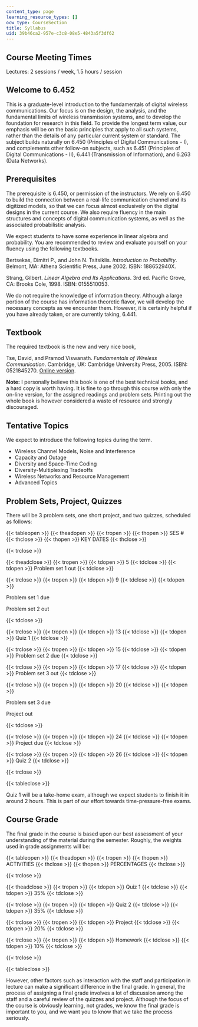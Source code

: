 ```yaml
---
content_type: page
learning_resource_types: []
ocw_type: CourseSection
title: Syllabus
uid: 39b46ca2-957e-c3c8-08e5-4843a5f3df62
---
```


Course Meeting Times
--------------------

Lectures: 2 sessions / week, 1.5 hours / session

Welcome to 6.452
----------------

This is a graduate-level introduction to the fundamentals of digital wireless communications. Our focus is on the design, the analysis, and the fundamental limits of wireless transmission systems, and to develop the foundation for research in this field. To provide the longest term value, our emphasis will be on the basic principles that apply to all such systems, rather than the details of any particular current system or standard. The subject builds naturally on 6.450 (Principles of Digital Communications - I), and complements other follow-on subjects, such as 6.451 (Principles of Digital Communications - II), 6.441 (Transmission of Information), and 6.263 (Data Networks).

Prerequisites
-------------

The prerequisite is 6.450, or permission of the instructors. We rely on 6.450 to build the connection between a real-life communication channel and its digitized models, so that we can focus almost exclusively on the digital designs in the current course. We also require fluency in the main structures and concepts of digital communication systems, as well as the associated probabilistic analysis.

We expect students to have some experience in linear algebra and probability. You are recommended to review and evaluate yourself on your fluency using the following textbooks.

Bertsekas, Dimitri P., and John N. Tsitsiklis. _Introduction to Probability_. Belmont, MA: Athena Scientific Press, June 2002. ISBN: 188652940X.

Strang, Gilbert. _Linear Algebra and Its Applications_. 3rd ed. Pacific Grove, CA: Brooks Cole, 1998. ISBN: 0155510053.

We do not require the knowledge of information theory. Although a large portion of the course has information theoretic flavor, we will develop the necessary concepts as we encounter them. However, it is certainly helpful if you have already taken, or are currently taking, 6.441.

Textbook
--------

The required textbook is the new and very nice book,

Tse, David, and Pramod Viswanath. _Fundamentals of Wireless Communication_. Cambridge, UK: Cambridge University Press, 2005. ISBN: 0521845270. [Online version](https://web.stanford.edu/~dntse/papers/book121004.pdf).

**Note:** I personally believe this book is one of the best technical books, and a hard copy is worth having. It is fine to go through this course with only the on-line version, for the assigned readings and problem sets. Printing out the whole book is however considered a waste of resource and strongly discouraged.

Tentative Topics
----------------

We expect to introduce the following topics during the term.

*   Wireless Channel Models, Noise and Interference
*   Capacity and Outage
*   Diversity and Space-Time Coding
*   Diversity-Multiplexing Tradeoffs
*   Wireless Networks and Resource Management
*   Advanced Topics

Problem Sets, Project, Quizzes
------------------------------

There will be 3 problem sets, one short project, and two quizzes, scheduled as follows:

{{< tableopen >}}
{{< theadopen >}}
{{< tropen >}}
{{< thopen >}}
SES #
{{< thclose >}}
{{< thopen >}}
KEY DATES
{{< thclose >}}

{{< trclose >}}

{{< theadclose >}}
{{< tropen >}}
{{< tdopen >}}
5
{{< tdclose >}}
{{< tdopen >}}
Problem set 1 out
{{< tdclose >}}

{{< trclose >}}
{{< tropen >}}
{{< tdopen >}}
9
{{< tdclose >}}
{{< tdopen >}}


Problem set 1 due

Problem set 2 out


{{< tdclose >}}

{{< trclose >}}
{{< tropen >}}
{{< tdopen >}}
13
{{< tdclose >}}
{{< tdopen >}}
Quiz 1
{{< tdclose >}}

{{< trclose >}}
{{< tropen >}}
{{< tdopen >}}
15
{{< tdclose >}}
{{< tdopen >}}
Problem set 2 due
{{< tdclose >}}

{{< trclose >}}
{{< tropen >}}
{{< tdopen >}}
17
{{< tdclose >}}
{{< tdopen >}}
Problem set 3 out
{{< tdclose >}}

{{< trclose >}}
{{< tropen >}}
{{< tdopen >}}
20
{{< tdclose >}}
{{< tdopen >}}


Problem set 3 due

Project out


{{< tdclose >}}

{{< trclose >}}
{{< tropen >}}
{{< tdopen >}}
24
{{< tdclose >}}
{{< tdopen >}}
Project due
{{< tdclose >}}

{{< trclose >}}
{{< tropen >}}
{{< tdopen >}}
26
{{< tdclose >}}
{{< tdopen >}}
Quiz 2
{{< tdclose >}}

{{< trclose >}}

{{< tableclose >}}

Quiz 1 will be a take-home exam, although we expect students to finish it in around 2 hours. This is part of our effort towards time-pressure-free exams.

Course Grade
------------

The final grade in the course is based upon our best assessment of your understanding of the material during the semester. Roughly, the weights used in grade assignments will be:

{{< tableopen >}}
{{< theadopen >}}
{{< tropen >}}
{{< thopen >}}
ACTIVITIES
{{< thclose >}}
{{< thopen >}}
PERCENTAGES
{{< thclose >}}

{{< trclose >}}

{{< theadclose >}}
{{< tropen >}}
{{< tdopen >}}
Quiz 1
{{< tdclose >}}
{{< tdopen >}}
35%
{{< tdclose >}}

{{< trclose >}}
{{< tropen >}}
{{< tdopen >}}
Quiz 2
{{< tdclose >}}
{{< tdopen >}}
35%
{{< tdclose >}}

{{< trclose >}}
{{< tropen >}}
{{< tdopen >}}
Project
{{< tdclose >}}
{{< tdopen >}}
20%
{{< tdclose >}}

{{< trclose >}}
{{< tropen >}}
{{< tdopen >}}
Homework
{{< tdclose >}}
{{< tdopen >}}
10%
{{< tdclose >}}

{{< trclose >}}

{{< tableclose >}}

However, other factors such as interaction with the staff and participation in lecture can make a significant difference in the final grade. In general, the process of assigning a final grade involves a lot of discussion among the staff and a careful review of the quizzes and project. Although the focus of the course is obviously learning, not grades, we know the final grade is important to you, and we want you to know that we take the process seriously.